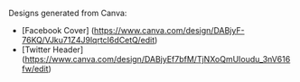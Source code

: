 Designs generated from Canva:

- [Facebook Cover] (https://www.canva.com/design/DABjyF-76KQ/VJku71Z4J9lqrtcI6dCetQ/edit)
- [Twitter Header] (https://www.canva.com/design/DABjyEf7bfM/TjNXoQmUIoudu_3nV616fw/edit)
